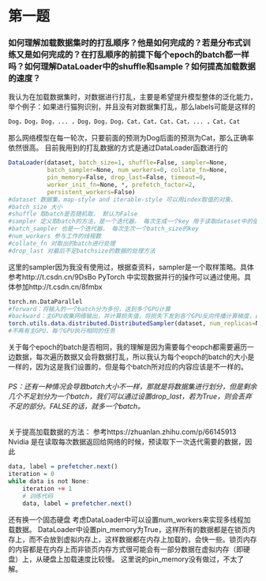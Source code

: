 # 第一题
### 如何理解加载数据集时的打乱顺序？他是如何完成的？若是分布式训练又是如何完成的？在打乱顺序的前提下每个epoch的batch都一样吗？如何理解DataLoader中的shuffle和sample？如何提高加载数据的速度？
我认为在加载数据集时，对数据进行打乱，主要是希望提升模型整体的泛化能力，举个例子：如果进行猫狗识别，并且没有对数据集打乱，那么labels可能是这样的
```r
Dog，Dog，Dog，... ，Dog，Dog，Dog，Cat，Cat，Cat，Cat，... ，Cat，Cat
```
那么网络模型在每一轮次，只要前面的预测为Dog后面的预测为Cat，那么正确率依然很高。
目前我用到的打乱数据的方式是通过DataLoader函数进行的
```r
DataLoader(dataset, batch_size=1, shuffle=False, sampler=None,
           batch_sampler=None, num_workers=0, collate_fn=None,
           pin_memory=False, drop_last=False, timeout=0,
           worker_init_fn=None, *, prefetch_factor=2,
           persistent_workers=False)
#dataset 数据集，map-style and iterable-style 可以用index取值的对象、
#batch_size 大小
#shuffle 取batch是否随机取， 默认为False
#sampler 定义取batch的方法，是一个迭代器， 每次生成一个key 用于读取dataset中的值
#batch_sampler 也是一个迭代器， 每次生次一个batch_size的key
#num_workers 参与工作的线程数
#collate_fn 对取出的batch进行处理
#drop_last 对最后不足batchsize的数据的处理方法

```
这里的sampler因为我没有使用过，根据查资料，sampler是一个取样策略。具体参考http://t.csdn.cn/9DsBo
PyTorch 中实现数据并行的操作可以通过使用。具体参加http://t.csdn.cn/8fmbx
```r
torch.nn.DataParallel
#forward：将输入的一个batch分为多份，送到多个GPU计算
#backward：主GPU收集网络输出，并计算损失值，将损失下发到各个GPU反向传播计算梯度，最后在主GPU上更新模型参数
torch.utils.data.distributed.DistributedSampler(dataset, num_replicas=None, rank=None)
#不再有主GPU，每个GPU执行相同的任务
```
关于每个epoch的batch是否相同，我的理解是因为需要每个eopch都需要遍历一边数据，每次遍历数据又会将数据打乱，所以我认为每个eopch的batch的大小是一样的，因为这是我们设置的，但是每个batch所对应的内容应该是不一样的。
###### PS：还有一种情况会导致batch大小不一样，那就是将数据集进行划分，但是剩余几个不足划分为一个batch，我们可以通过设置drop_last，若为True，则会丢弃不足的部分。FALSE的话，就多一个batch。

关于提高加载数据的方法：
参考https://zhuanlan.zhihu.com/p/66145913
Nvidia 是在读取每次数据返回给网络的时候，预读取下一次迭代需要的数据，因此
```r
data, label = prefetcher.next()
iteration = 0
while data is not None:
    iteration += 1
    # 训练代码
    data, label = prefetcher.next()
```
还有换一个固态硬盘
考虑DataLoader中可以设置num_workers来实现多线程加载数据。
DataLoader中设置pin_memory为True，这样所有的数据都是在锁页内存上，而不会放到虚拟内存上，这样数据都在内存上加载的，会快一些。锁页内存的内容都是在内存上而非锁页内存方式很可能会有一部分数据在虚拟内存（即硬盘）上，从硬盘上加载速度比较慢。
这里说的pin_memory没有做过，不太了解。